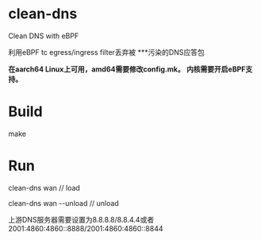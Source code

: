 # clean-dns
Clean DNS with eBPF 

利用eBPF tc egress/ingress filter丢弃被 ***污染的DNS应答包

<b>在aarch64 Linux上可用，amd64需要修改config.mk。</b>
<b>内核需要开启eBPF支持。</b>

# Build
make

# Run
clean-dns wan   // load

clean-dns wan --unload  // unload

上游DNS服务器需要设置为8.8.8.8/8.8.4.4或者2001:4860:4860::8888/2001:4860:4860::8844

